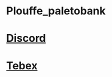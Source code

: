 # Plouffe_paletobank

# **[Discord](https://discord.gg/xJVCY9AvvW)**

# **[Tebex](https://plouffe.tebex.io)**
